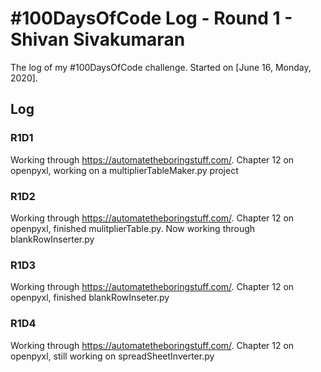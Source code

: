 # #100DaysOfCode Log - Round 1 - Shivan Sivakumaran

The log of my #100DaysOfCode challenge. Started on [June 16, Monday, 2020].

## Log

### R1D1 
Working through https://automatetheboringstuff.com/. Chapter 12 on openpyxl, working on a multiplierTableMaker.py project

### R1D2
Working through https://automatetheboringstuff.com/. Chapter 12 on openpyxl, finished mulitplierTable.py. Now working through blankRowInserter.py

### R1D3
Working through https://automatetheboringstuff.com/. Chapter 12 on openpyxl, finished blankRowInseter.py

### R1D4
Working through https://automatetheboringstuff.com/. Chapter 12 on openpyxl, still working on spreadSheetInverter.py
